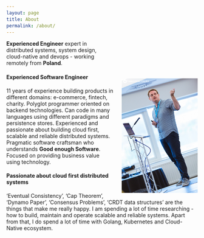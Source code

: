 ```yaml
---
layout: page
title: About
permalink: /about/
---
```


<img src="/images/swansea_michal_franc.jpg" width="200" style="float: right; margin-top: 100px; margin-left: 20px;"/>

**Experienced Engineer** expert in distributed systems, system design, cloud-native and devops - working remotely from **Poland**.

<!-- If you would like to hire me visit - [hire me](/hire-me).-->

#### Experienced Software Engineer
11 years of experience building products in different domains: e-commerce, fintech, charity.
Polyglot programmer oriented on backend technologies. Can code in many languages using different paradigms and persistence stores. Experienced and passionate about building cloud first, scalable and reliable distributed systems. Pragmatic software craftsman who understands **Good enough Software**. Focused on providing business value using technology.

#### Passionate about cloud first distributed systems
‘Eventual Consistency’, ‘Cap Theorem’, ‘Dynamo Paper’, ‘Consensus Problems’, ‘CRDT data structures’ are the things that make me really happy. I am spending a lot of time researching - how to build, maintain and operate scalable and reliable systems. Apart from that, I do spend a lot of time with Golang, Kubernetes and Cloud-Native ecosystem.
